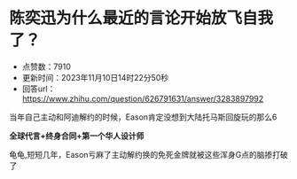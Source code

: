 # 陈奕迅为什么最近的言论开始放飞自我了？
- 点赞数：7910
- 更新时间：2023年11月10日14时22分50秒
- 回答url：https://www.zhihu.com/question/626791631/answer/3283897992
<body>
 <p data-pid="RoWkbqdL">当年自己主动和阿迪解约的时候，Eason肯定没想到大陆托马斯回旋玩的那么6</p>
 <p data-pid="7O30cUdj"><b>全球代言+终身合同+第一个华人设计师</b></p>
 <p data-pid="-Ek2xuB8">龟龟,短短几年，Eason亏麻了主动解约换的免死金牌就被这些浑身G点的脑掺打破了</p>
</body>